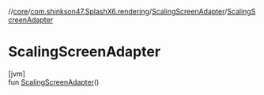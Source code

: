 //[core](../../../index.md)/[com.shinkson47.SplashX6.rendering](../index.md)/[ScalingScreenAdapter](index.md)/[ScalingScreenAdapter](-scaling-screen-adapter.md)

# ScalingScreenAdapter

[jvm]\
fun [ScalingScreenAdapter](-scaling-screen-adapter.md)()
